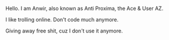 Hello. I am Anwir, also known as Anti Proxima, the Ace & User AZ.

I like trolling online. Don't code much anymore.

Giving away free shit, cuz I don't use it anymore.
